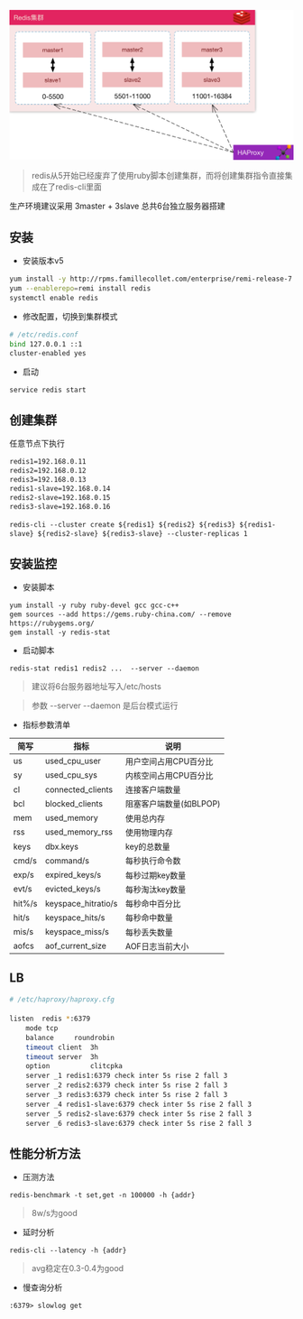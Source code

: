 ![](img/redis.jpg)
> redis从5开始已经废弃了使用ruby脚本创建集群，而将创建集群指令直接集成在了redis-cli里面

生产环境建议采用 3master + 3slave 总共6台独立服务器搭建

## 安装
- 安装版本v5

```bash
yum install -y http://rpms.famillecollet.com/enterprise/remi-release-7.rpm
yum --enablerepo=remi install redis
systemctl enable redis
```
- 修改配置，切换到集群模式

```bash
# /etc/redis.conf
bind 127.0.0.1 ::1
cluster-enabled yes
```
- 启动

```
service redis start
```

## 创建集群
任意节点下执行

```
redis1=192.168.0.11
redis2=192.168.0.12
redis3=192.168.0.13
redis1-slave=192.168.0.14
redis2-slave=192.168.0.15
redis3-slave=192.168.0.16

redis-cli --cluster create ${redis1} ${redis2} ${redis3} ${redis1-slave} ${redis2-slave} ${redis3-slave} --cluster-replicas 1
```
## 安装监控
- 安装脚本

```
yum install -y ruby ruby-devel gcc gcc-c++
gem sources --add https://gems.ruby-china.com/ --remove https://rubygems.org/
gem install -y redis-stat

```
- 启动脚本

```
redis-stat redis1 redis2 ...  --server --daemon
```
> 建议将6台服务器地址写入/etc/hosts

> 参数 --server --daemon 是后台模式运行

- 指标参数清单

简写|	指标|	说明
---|---|---
us|	used_cpu_user|	用户空间占用CPU百分比
sy|	used_cpu_sys|	内核空间占用CPU百分比
cl|	connected_clients|	连接客户端数量
bcl|	blocked_clients|	阻塞客户端数量(如BLPOP)
mem|	used_memory|	使用总内存
rss|	used_memory_rss|	使用物理内存
keys|	dbx.keys|	key的总数量
cmd/s|	command/s|	每秒执行命令数
exp/s|	expired_keys/s|	每秒过期key数量
evt/s|	evicted_keys/s|	每秒淘汰key数量
hit%/s|	keyspace_hitratio/s|	每秒命中百分比
hit/s|	keyspace_hits/s|	每秒命中数量
mis/s|	keyspace_miss/s|	每秒丢失数量
aofcs|	aof_current_size|	AOF日志当前大小

## LB

```bash
# /etc/haproxy/haproxy.cfg

listen  redis *:6379
    mode tcp
    balance     roundrobin
    timeout client  3h
    timeout server  3h
    option          clitcpka
    server _1 redis1:6379 check inter 5s rise 2 fall 3
    server _2 redis2:6379 check inter 5s rise 2 fall 3
    server _3 redis3:6379 check inter 5s rise 2 fall 3
    server _4 redis1-slave:6379 check inter 5s rise 2 fall 3
    server _5 redis2-slave:6379 check inter 5s rise 2 fall 3
    server _6 redis3-slave:6379 check inter 5s rise 2 fall 3
```

## 性能分析方法

- 压测方法

```
redis-benchmark -t set,get -n 100000 -h {addr}
```
> 8w/s为good

- 延时分析

```
redis-cli --latency -h {addr}
```
> avg稳定在0.3-0.4为good

- 慢查询分析

```
:6379> slowlog get 
```
